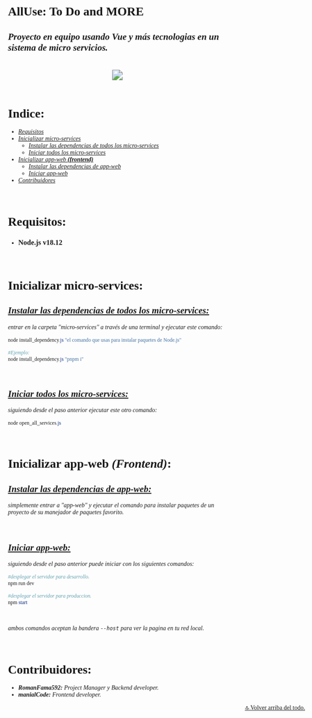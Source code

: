 # AllUse: **To Do** and **MORE**

## _Proyecto en equipo usando Vue y más tecnologias en un sistema de micro servicios._

<div align="center" style="padding: 5%; transform: scale(1.5, 1.5);"><img src=https://img.shields.io/badge/Contributiones-Bienvenidas-brightgreen.svg></div>

# Indice:

- _[Requisitos](#requisitos)_
- _[Inicializar micro-services](#inicializar-micro-services)_
  - _[Instalar las dependencias de todos los micro-services](#instalar-las-dependencias-de-todos-los-micro-services)_
  - _[Iniciar todos los micro-services](#iniciar-todos-los-micro-services)_
- _[Inicializar app-web ***(frontend)***](#inicializar-app-web-frontend)_
  - _[Instalar las dependencias de app-web](#instalar-las-dependencias-de-app-web)_
  - _[Iniciar app-web](#iniciar-app-web)_
- _[Contribuidores](#contribuidores)_

<br>

# Requisitos:

- ### **Node.js** v18.12

<br>

# Inicializar micro-services:

<U>

## _Instalar las dependencias de todos los micro-services:_

</U>

_entrar en la carpeta "micro-services" a través de una terminal y ejecutar este comando:_

```powershell
node install_dependency.js "el comando que usas para instalar paquetes de Node.js"

#Ejemplo:
node install_dependency.js "pnpm i"
```

<br>

<U>

## _Iniciar todos los micro-services:_

</U>

_siguiendo desde el paso anterior ejecutar este otro comando:_

```powershell
node open_all_services.js
```

<br>

# Inicializar app-web **_(Frontend)_**:

<U>

## _Instalar las dependencias de app-web:_

</U>

_simplemente entrar a "app-web" y ejecutar el comando para instalar paquetes de un proyecto de su manejador de paquetes favorito._

<br>

<U>

## _Iniciar app-web:_

</U>

_siguiendo desde el paso anterior puede iniciar con los siguientes comandos:_

```powershell
#desplegar el servidor para desarrollo.
npm run dev
```

```powershell
#desplegar el servidor para produccion.
npm start
```

<br>

_ambos comandos aceptan la bandera `--host` para ver la pagina en tu red local._

<br>

# Contribuidores:

- **_RomanFama592:_** _Project Manager y Backend developer._
- **_manialCode:_** _Frontend developer._

<a href="#alluse-to-do-and-more" style="position: absolute; right:5%">🔝 Volver arriba del todo.</a>

<style>
    *{
        font-family: Georgia;
    }
</style>
